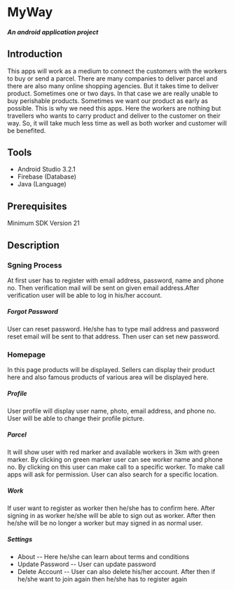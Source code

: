 # MyWay
##### An android application project 

## Introduction
This apps will work as a medium to connect the customers with the workers to buy or send a parcel. There are many companies to deliver parcel and there are also many online shopping agencies. But it takes time to deliver product. Sometimes one or two days. In that case we are really unable to buy perishable products. Sometimes we want our product as early as possible. This is why we need this apps. Here the workers are nothing but travellers who wants to carry product and deliver to the customer on their way. So, it will take much less time as well as both worker and customer will be benefited.

## Tools
- Android Studio 3.2.1
- Firebase (Database)
- Java (Language)

## Prerequisites
Minimum SDK Version 21

## Description

### Sgning Process
At first user has to register with email address, password, name and phone no. Then verification mail will be sent on given email address.After verification user will be able to log in his/her account.
##### Forgot Password
User can reset password. He/she has to type mail address and password reset email will be sent to that address. Then user can set new password.

 ### Homepage
In this page products will be displayed. Sellers can display their product here and also famous products of various area will be displayed here.

##### Profile
User profile will display user name, photo, email address, and phone no. User will be able to change their profile picture.

##### Parcel
It will show user with red marker and available workers in 3km with green marker.
By clicking on green marker user can see worker name and phone no. By clicking on this user can make call to a specific worker. To make call apps will ask for permission.
User can also search for a specific location.

##### Work
If user want to register as worker then he/she has to confirm here.
After signing in as worker he/she will be able to sign out as worker. After then he/she will be no longer a worker but may signed in as normal user.

##### Settings
-  About
  -- Here he/she can learn about terms and conditions
- Update Password
  -- User can update password
- Delete Account
  -- User can also delete his/her account. After then if he/she want to join again then he/she has to register again
